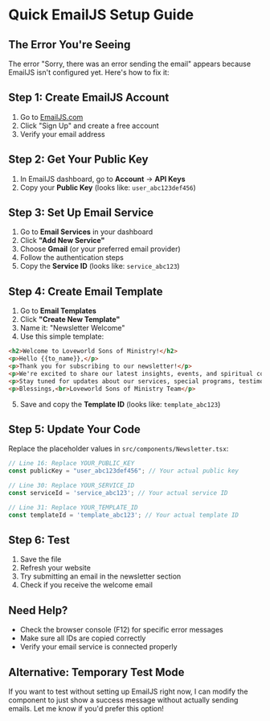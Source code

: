 # Quick EmailJS Setup Guide

## The Error You're Seeing
The error "Sorry, there was an error sending the email" appears because EmailJS isn't configured yet. Here's how to fix it:

## Step 1: Create EmailJS Account
1. Go to [EmailJS.com](https://www.emailjs.com/)
2. Click "Sign Up" and create a free account
3. Verify your email address

## Step 2: Get Your Public Key
1. In EmailJS dashboard, go to **Account** → **API Keys**
2. Copy your **Public Key** (looks like: `user_abc123def456`)

## Step 3: Set Up Email Service
1. Go to **Email Services** in your dashboard
2. Click **"Add New Service"**
3. Choose **Gmail** (or your preferred email provider)
4. Follow the authentication steps
5. Copy the **Service ID** (looks like: `service_abc123`)

## Step 4: Create Email Template
1. Go to **Email Templates**
2. Click **"Create New Template"**
3. Name it: "Newsletter Welcome"
4. Use this simple template:

```html
<h2>Welcome to Loveworld Sons of Ministry!</h2>
<p>Hello {{to_name}},</p>
<p>Thank you for subscribing to our newsletter!</p>
<p>We're excited to share our latest insights, events, and spiritual content with you.</p>
<p>Stay tuned for updates about our services, special programs, testimonies, and ways to grow in faith together.</p>
<p>Blessings,<br>Loveworld Sons of Ministry Team</p>
```

5. Save and copy the **Template ID** (looks like: `template_abc123`)

## Step 5: Update Your Code
Replace the placeholder values in `src/components/Newsletter.tsx`:

```typescript
// Line 16: Replace YOUR_PUBLIC_KEY
const publicKey = "user_abc123def456"; // Your actual public key

// Line 30: Replace YOUR_SERVICE_ID  
const serviceId = 'service_abc123'; // Your actual service ID

// Line 31: Replace YOUR_TEMPLATE_ID
const templateId = 'template_abc123'; // Your actual template ID
```

## Step 6: Test
1. Save the file
2. Refresh your website
3. Try submitting an email in the newsletter section
4. Check if you receive the welcome email

## Need Help?
- Check the browser console (F12) for specific error messages
- Make sure all IDs are copied correctly
- Verify your email service is connected properly

## Alternative: Temporary Test Mode
If you want to test without setting up EmailJS right now, I can modify the component to just show a success message without actually sending emails. Let me know if you'd prefer this option!

